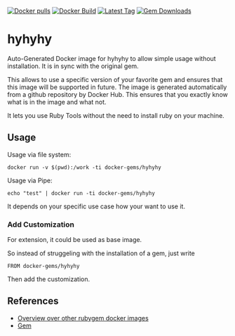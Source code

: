 [![Docker pulls](https://img.shields.io/docker/pulls/rubygem/hyhyhy.svg)](https://hub.docker.com/r/rubygem/hyhyhy/)
[![Docker Build](https://img.shields.io/docker/automated/rubygem/hyhyhy.svg)](https://hub.docker.com/r/rubygem/hyhyhy/)
[![Latest Tag](https://img.shields.io/github/tag/docker-rubygem/hyhyhy.svg)](https://hub.docker.com/r/rubygem/hyhyhy/)
[![Gem Downloads](https://img.shields.io/gem/dt/hyhyhy.svg)](https://rubygems.org/gems/hyhyhy/)
# hyhyhy

Auto-Generated Docker image for hyhyhy to allow simple usage without installation.
It is in sync with the original gem.

This allows to use a specific version of your favorite gem and ensures that this image will be supported in future.
The image is generated automatically from a github repository by Docker Hub.
This ensures that you exactly know what is in the image and what not.

It lets you use Ruby Tools without the need to install ruby on your machine.

## Usage

Usage via file system:

`docker run -v $(pwd):/work -ti docker-gems/hyhyhy`

Usage via Pipe:

`echo "test" | docker run -ti docker-gems/hyhyhy`

It depends on your specific use case how your want to use it.

### Add Customization

For extension, it could be used as base image.

So instead of struggeling with the installation of a gem, just write

`FROM docker-gems/hyhyhy`

Then add the customization.

## References

 - [Overview over other rubygem docker images](https://github.com/thinkbot/docker-rubygem)
 - [Gem](https://rubygems.org/gems/hyhyhy/)

